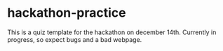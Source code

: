 # hackathon-practice
This is a quiz template for the hackathon on december 14th. Currently in progress, so expect bugs and a bad webpage.

